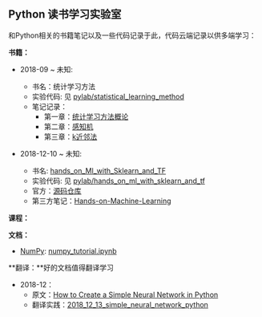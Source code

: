 ## Python 读书学习实验室

和Python相关的书籍笔记以及一些代码记录于此，代码云端记录以供多端学习：

**书籍：**

- 2018-09 ~ 未知:
    - 书名：统计学习方法
    - 实验代码: 见 [pylab/statistical_learning_method](./pylab/statistical_learning_method)
    - 笔记记录：
        - 第一章：[统计学习方法概论](https://www.howie6879.cn/post/37/)
        - 第二章：[感知机](https://www.howie6879.cn/post/38/)
        - 第三章：[k近邻法](https://www.howie6879.cn/post/39/)

- 2018-12-10 ~ 未知:
    - 书名: [hands_on_Ml_with_Sklearn_and_TF](https://github.com/apachecn/hands_on_Ml_with_Sklearn_and_TF)
    - 实验代码: 见 [pylab/hands_on_ml_with_sklearn_and_tf](./pylab/hands_on_ml_with_sklearn_and_tf)
    - 官方：[源码仓库](https://github.com/ageron/handson-ml)
    - 第三方笔记：[Hands-on-Machine-Learning](https://github.com/DeqianBai/Hands-on-Machine-Learning)

**课程：**

**文档：**

- [NumPy](https://docs.scipy.org/doc/numpy-1.15.0/user/quickstart.html): [numpy_tutorial.ipynb](./tutorial/numpy_tutirial.ipnb)

**翻译：**好的文档值得翻译学习

- 2018-12：
    - 原文：[How to Create a Simple Neural Network in Python](https://www.kdnuggets.com/2018/10/simple-neural-network-python.html)
    - 翻译实践：[2018_12_13_simple_neural_network_python](./docs/2018_12_13_simple_neural_network_python.ipynb)